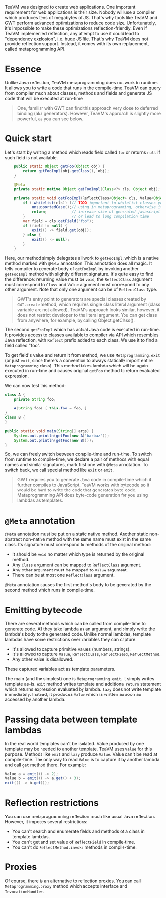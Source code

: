 TeaVM was designed to create web applications. One important requirement for web applications is their size.
Nobody will use a compiler which produces tens of megabytes of JS. That's why tools like TeaVM and GWT
perform advanced optimizations to reduce code size. Unfortunately, it's impossible to make these optimizations
reflection-friendly. Even if TeaVM implemented reflection, any attempt to use it could lead to "dependency explosion",
i.e. huge JS file. That's why TeaVM does not provide reflection support. Instead, it comes with its own replacement,
called metaprogramming API.


# Essence

Unlike Java reflection, TeaVM metaprogramming does not work in runtime. It allows you to write a code that runs
in the compile-time. TeaVM can query from compiler much about classes, methods and fields and generate JS code
that will be executed at run-time. 

> One, familiar with GWT can find this approach very close to deferred binding (aka generators).
> However, TeaVM's approach is slightly more powerful, as you can see below.


# Quick start

Let's start by writing a method which reads field called `foo` or returns `null` if such field is not available.

```java
    public static Object getFoo(Object obj) {
        return getFooImpl(obj.getClass(), obj);
    }

    @Meta
    private static native Object getFooImpl(Class<?> cls, Object obj);

    private static void getFooImpl(ReflectClass<Object> cls, Value<Object> obj) {
        if (!whitelist(cls)) {// TODO important to whitelist classes you are
            unsupportedCase();// using in metaprogramming, otherwise it will
            return;           // increase size of generated javascript dramatically
        }                     // or lead to long compilation time
        var field = cls.getField("foo");
        if (field != null) {
            exit(() -> field.get(obj));
        } else {
            exit(() -> null);
        }
    }
```

Here, our method simply delegates all work to `getFooImpl`, which is a native method marked with `@Meta` annotation.
This annotation does all magic. It tells compiler to generate body of `getFooImpl` by invoking another `getFooImpl`
method with slightly different signature. It's quite easy to find the difference: returning value must be `void`,
the `ReflectClass` argument must correspond to `Class` and `Value` argument must correspond to any other argument.
Note that only one argument can be of `ReflectClass` type.

> GWT's entry point to generators are special classes created by `GWT.create` method, which requires
> single class literal argument (class variable are not allowed). TeaVM's approach looks similar, however,
> it does not restrict developer to the literal argument. You can get class from anywhere, for example,
> by calling Object.getClass().

The second `getFooImpl` which has actual Java code is executed in run-time. It provides access to classes available
to compiler via API which resembles Java reflection, with `Reflect` prefix added to each class. We use it
to find a field called "foo".

To get field's value and return it from method, we use `Metaprogramming.exit` (or just `exit`, since there's
a convention to always statically import entire `Metaprogramming` class). This method takes lambda which will be
again executed in run-time and causes original `getFoo` method to return evaluated expression.

We can now test this method:

```java
class A {
    private String foo;
    
    A(String foo) { this.foo = foo; }
}
class B {
}

public static void main(String[] args) {
    System.out.println(getFoo(new A("barbaz"));
    System.out.println(getFoo(new B()));
}
```

So, we can freely switch between compile-time and run-time. To switch from runtime to compile-time, we
declare a pair of methods with equal names and similar signatures, mark first one with `@Meta` annotation.
To switch back, we call special method like `exit` or `emit`.

> GWT requires you to generate Java code in compile-time which it further compiles to JavaScript.
> TeaVM works with bytecode so it would be hard to write the code that generates byte-code.
> Mataprogramming API does byte-code generation for you using lambdas as templates.


# `@Meta` annotation

`@Meta` annotation must be put on a static native method. Another static non-abstract non-native method with the 
same name must exist in the same class. Its signature must correspond to methods of the original method:

* It should be `void` no matter which type is returned by the original method.
* Any `Class` argument can be mapped to `ReflectClass` argument.
* Any other argument must be mapped to `Value` argument.
* There can be at most one `ReflectClass` argument.

`@Meta` annotation causes the first method's body to be generated by the second method which runs in compile-time.


# Emitting bytecode

There are several methods which can be called from compile-time to generate code. All they take lambda as an
argument, and simply write the lambda's body to the generated code. Unlike normal lambdas, template lambdas
have some restrictions over variables they can capture.

* It's allowed to capture primitive values (numbers, strings).
* It's allowed to capture `Value`, `ReflectClass`, `ReflectField`, `ReflectMethod`.
* Any other value is disallowed.

These captured variables act as template parameters.

The main (and the simplest) one is `Metaprogramming.emit`. It simply writes template as-is. `exit` method
writes template and additional `return` statement which returns expression evaluated by lambda.
`lazy` does not write template immediately. Instead, it produces `Value` which is written as soon as
accessed by another lambda.


# Passing data between template lambdas

In the real world templates can't be isolated. Value produced by one template may be needed to another template.
TeaVM uses `Value` for this purpose. Methods like `emit` and `lazy` produce `Value`. Value can't be read at
compile-time. The only way to read `Value` is to capture it by another lambda and call `get` method there.
For example:

```java
Value a = emit(() -> 2);
Value b = emit(() -> a.get() + 3);
exit(() -> b.get());
```


# Reflection restrictions

You can use metaprogramming reflection much like usual Java reflection. However, it imposes several restrictions:

* You can't search and enumerate fields and methods of a class in template lambdas.
* You can't get and set value of `ReflectField` in compile-time.
* You can't do `ReflectMethod.invoke` methods in compile-time.


# Proxies

Of course, there is an alternative to reflection proxies. You can call `Metaprogramming.proxy` method
which accepts interface and `InvocationHandler`.
